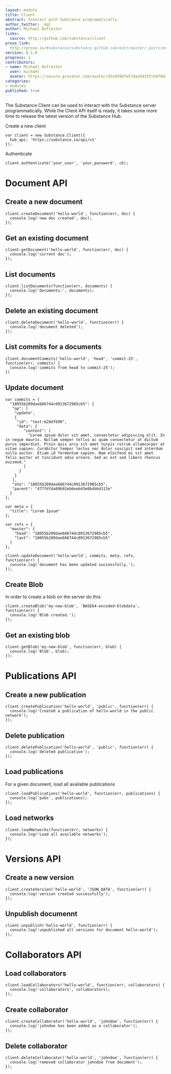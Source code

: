```yaml
---
layout: module
title: Client
abstract: Interact with Substance programatically.
author_twitter: _mql
author: Michael Aufreiter
links:
  source: http://github.com/substance/client
prose_link:
  http://prose.io/#substance/substance.github.com/edit/master/_posts/modules/0100-01-05-client.md
version: 0.1.0
progress: 1
contributors:
- name: Michael Aufreiter
  user: michael
  avatar: https://secure.gravatar.com/avatar/d5a959d7e57daa5433fcb9f8da40be4b?d=https://a248.e.akamai.net/assets.github.com%2Fimages%2Fgravatars%2Fgravatar-140.png
categories:
- modules
published: true
---
```


The Substance Client can be used to interact with the Substance server programmatically. While the Client API itself is ready, it takes some more time to release the latest version of the Substance Hub.

Create a new client

    var client = new Substance.Client({
      hub_api: 'https://substance.io/api/v1'
    });

Authenticate

    client.authenticate('your_user', 'your_password', cb);


# Document API

## Create a new document

    client.createDocument('hello-world', function(err, doc) {
      console.log('new doc created', doc);
    });


## Get an existing document

    client.getDocument('hello-world', function(err, doc) {
      console.log('current doc');
    });


## List documents

    client.listDocuments(function(err, documents) {
      console.log('Documents:', documents);
    });


## Delete an existing document

    client.deleteDocument('hello-world', function(err) {
      console.log('document deleted');
    });


## List commits for a documents

    client.documentCommits('hello-world', 'head', 'commit-25', function(err, commits) {
      console.log('commits from head to commit-25');
    })


## Update document
  
    var commits = {
      "18055b209dae666744c0913672985cb5": {
       "op": [
        "update",
        {
         "id": "text:628df690",
         "data": {
            "content": [
              "Lorem ipsum dolor sit amet, consectetur adipiscing elit. In in neque mauris. Nullam semper tellus ac quam consectetur at dictum purus imperdiet. Proin quis arcu sit amet turpis rutrum ullamcorper at vitae sapien. Curabitur tempor lectus nec dolor suscipit sed interdum nulla auctor. Etiam id fermentum sapien. Nam eleifend mi sit amet felis auctor at tincidunt odio ornare. Sed ac est sed libero rhoncus euismod."
            ]
          }
        }
       ],
       "sha": "18055b209dae666744c0913672985cb5",
       "parent": "477fdfda09b92eb6eebd3e0b4bbd112e"
      }
    };

    var meta = {
      "title": "Lorem Ipsum"
    };

    var refs = {
      "master": {
        "head": "18055b209dae666744c0913672985cb5",
        "last": "18055b209dae666744c0913672985cb5"
      }
    };

    client.updateDocument('hello-world', commits, meta, refs, function(err) {
      console.log('document has been updated successfully.');
    });

## Create Blob

In order to create a blob on the server do this:

    client.createBlob('my-new-blob', 'BASE64-encoded-blobdata', function(err) {
      console.log('Blob created.');
    });


## Get an existing blob

    client.getBlob('my-new-blob', function(err, blob) {
      console.log('Blob', blob);
    });



# Publications API

## Create a new publication

    client.createPublication('hello-world', 'public', function(err) {
      console.log('Created a publication of hello-world in the public network');
    });


## Delete publication

    client.deletePublication('hello-world', 'public', function(err) {
      console.log('deleted publication');
    });


## Load publications

For a given document, load all available publications

    client.loadPublications('hello-world', function(err, publications) {
      console.log('pubs', publications);
    });


## Load networks

    client.loadNetworks(function(err, networks) {
      console.log('Load all available networks');
    });


# Versions API

## Create a new version

    client.createVersion('hello-world', 'JSON_DATA', function(err) {
      console.log('version created successfully');
    });

## Unpublish documennt


    client.unpublish('hello-world', function(err) {
      console.log('unpublished all versions for document hello-world');
    });


# Collaborators API

## Load collaborators

    client.loadCollaborators('hello-world', function(err, collaborators) {
      console.log('collaborators', collaborators);
    });


## Create collaborator

    client.createCollaborator('hello-world', 'johndoe', function(err) {
      console.log('johndoe has been added as a collaborator');
    });


## Delete collaborator

    client.deleteCollaborator('hello-world', 'johndoe', function(err) {
      console.log('removed collaborator johndoe from document');
    });